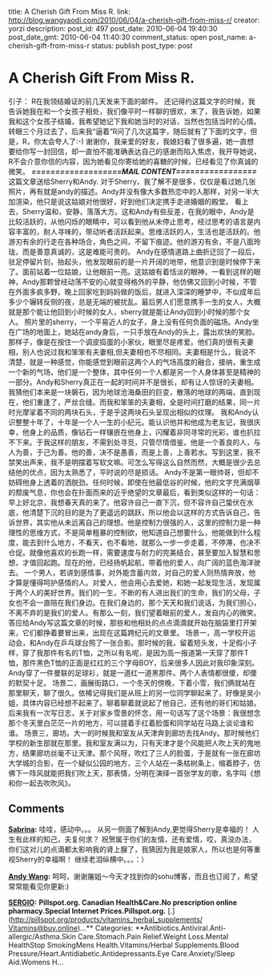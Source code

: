 title: A Cherish Gift From Miss R.
link: http://blog.wangyaodi.com/2010/06/04/a-cherish-gift-from-miss-r/
creator: yorzi
description: 
post_id: 497
post_date: 2010-06-04 19:40:30
post_date_gmt: 2010-06-04 11:40:30
comment_status: open
post_name: a-cherish-gift-from-miss-r
status: publish
post_type: post

# A Cherish Gift From Miss R.

引子： R在我领结婚证的前几天发来下面的邮件。 还记得约这篇文字的时候，我告诉她我在和一个女孩子相处，我们像平时一样聊的很欢，末了，我告诉她，如果我和这个女孩子结婚，我希望她记下我和她当时的对话，当然也包括当时的心情。转眼三个月过去了，后来我“逼着”R问了几次这篇字，随后就有了下面的文字，但是，R，你太会夸人了:-) 谢谢你，我亲爱的好友，我媳妇看了很多遍，她一直想要给你写一封回信，却一直怕不能准确表达自己的感谢而陷入焦虑，我开导她说，R不会介意你信的内容，因为她看见你寄给她的喜糖的时候，已经看见了你真诚的微笑。 **_===================MAIL CONTENT=================_** 这篇文章送给Sherry和Andy. 对于Sherry，我了解不是很多，仅仅是看过她几张照片，再有就是andy的描述。Andy并没有像大多数热恋中的人那样，对另一半大加渲染，他只是说这姑娘对他很好，好到他们决定携手走进婚姻的殿堂。 看上去，Sherry温和，安静，落落大方。这和Andy有些反差，在我的眼中，Andy是比较活跃的，从他闪烁的眼睛中，可以看到他从未停止思考，经过思考的语言是内容丰富的，耐人寻味的，带动听者活跃起来。思维活跃的人，生活也是活跃的。他游刃有余的行走在各种场合，角色之间，不留下痕迹。他的游刃有余，不是八面玲珑，而是善意真诚的，这是难能可贵的。 Andy在感情道路上曲折迂回了一段后，驻足停留片刻，抬起头，他发现眼前的是一片开阔的地带，他意识到是时候停下来了。面前站着一位姑娘，让他眼前一亮。这姑娘有着恬淡的眼神，一看到这样的眼神，Andy那颗曾经动荡不安的心就变得格外的平静，他仿佛又回到小时候，不管在外面多疯多野，晚上回家吃到妈妈做的饭后，就进入深深的睡梦中，不似成年后多少个辗转反侧的夜，总是无端的被扰乱。最后男人们愿意携手一生的女人，大概就是那个能让他回到小时候的女人，sherry就是能让Andy回到小时候的那个女人。 照片里的sherry，一个平易近人的女子，身上没有任何负面的磁场。Andy坐在广场的地面上，她站在andy身后，一只手放在Andy的头上，露出欢快的笑脸。那样子，像是在按住一个调皮捣蛋的小家伙，眼里尽是疼爱。他们真的很有夫妻相，别人也说过我和笨笨有夫妻相,但夫妻相也不尽相同。夫妻相是什么，我说不清楚，就是一种感觉，你能感觉到眼前这两个人的气场高度的融合，接纳，重生成一个新的气场，他们是一个整体，其中任何一个人都是另一个人身体甚至是精神的一部分。Andy和Sherry真正在一起的时间并不是很长，却有让人惊讶的夫妻相。我猜他们本来是一块磐石，因为地球沧海桑田的巨变，散落的地球的两端，直到现在，他们重逢了，严丝合缝。而我和笨笨的夫妻相，全是时间打磨的结果，同一片时光摩挲着不同的两块石头，于是乎这两块石头呈现出相似的纹理。 我和Andy认识整整十年了，十年是一个人一生的小纪元。能认识他并和他成为老友记，我很庆幸，他身上的品质，像钻石一样镶嵌在他身上，闪耀着非同寻常的光彩，谁也扒拉不下来。于我这样的朋友，不需到处寻觅，只管尽情借鉴。他是一个善良的人，与人为善，于己为善。他的善，决不是愚善，而是上善，上善若水。写到这里，我不禁笑出声来，我不是明摆着写软文嘛。可怎么写得这么自然而然，大概是很少去总结他的优点，因为太熟悉了，平时说的尽是损话。 Andy不是第一眼帅哥，但却不妨碍他身上透着的洒脱劲。任何时候，即使在他最低谷的时候，他的文字充满烟草的颓废气息，你也会在扑面而来的近乎绝望的文章最后，看到类似这样的一句话：早上好北京，我想春天真的来了。他容许自己一直下沉，但不容许自己蛰伏在水底，他清楚下沉的目的是为了更遥远的跳跃，所以他会以这样的方式告诉自己，告诉世界，其实他从未远离自己的理想。他是控制力很强的人，这里的控制力是一种理性的思维方式，不是简单粗暴的控制欲，他知道自己想要什么，他能做到什么程度，能去到什么地方，不看天，也不看地，就那么一步一步走着，不停滞，也决不仓促。就像他喜欢的长跑一样，需要速度与耐力的完美结合，甚至要加入智慧和思想，才值回起跑。现在的他，已经扬帆起航，带着他的爱人，向广阔的蓝色海洋驶去。 一个男人，若讲到感情事，对外能含蓄内敛，对自己的爱人则热情奔放，他才算是懂得呵护感情的人。对爱人，他会用心去爱她，和她一起发现生活，发现属于两个人的美好世界。我们的一生，不断的有人进出我们的生命，我们的父母，子女也不会一直陪在我们身边。在我们身边的，那个天天和我们说话，为我们担心，不离不弃的是我们的爱人。有那么一刻，我们望着眼前的爱人，发自内心的微笑。 答应给Andy写这篇文章的时候，那些和他相处的点点滴滴就开始在脑袋里打开架来，它们都挣着要冒出来，出现在这篇跨纪元的文章里。 场景一，高一学校开运动会，和Andy在乒乓球台照了一张合影。那时候的我，留着短头发，十足假小子样，穿了我那件有名的T恤，之所以有名呢，是因为高一报道第一天穿了那件T恤，那件黑色T恤的正面是红红的三个字母BOY，后来很多人因此对我印象深刻。Andy穿了一件曼联的足球衫，就是一道红一道黑那件。两个人表情都很傻，却傻的默契十足。 场景二，画展街路口，一个冬天的傍晚，下着小雪，我们俩就站在那里聊天，聊了很久。依稀记得我们是从班上的另一位同学聊起来了，好像是吴小姐，具体内容已经想不起来了。聊着聊着就说起了他自己，还有他的哥们和姑娘。后来我有一次写日志，关于对家乡雪景的怀念，用一句话写了这个场景：我很想念那个冬天里白茫茫一片的地方，可以搓着手红着脸蛋和同学站在马路上谈论谁和谁。 场景三，廊坊。大一的时候我和室友从天津奔到廊坊去找Andy。那时候他们学校的新生部就在那里。我和室友满以为，只有天津才是个风能把人吹上天的鬼地方，结果廊坊丝毫不让天津。那个风呀，吹红了三人的脸蛋，于是就有一张在廊坊大学城的合影，在一个疑似公园的地方，三个人站在一条枯树条上，缩着脖子，仿佛下一阵风就能把我们吹上天，那表情，分明在演绎一首张学友的歌，名字叫《想和你一起去吹吹风》。

## Comments

**[Sabrina](#592 "2010-06-07 20:46:49"):** 哇哇，感动中。。。 从另一侧面了解到Andy,更觉得Sherry是幸福的！ 人生有此样的知己，夫复何求？ 祝贺属于你们的友情，还有爱情，哎，真没办法，你们这对儿的点滴都太影响我的肾上腺了，我猜因为我是娘家人，所以也是何等重视Sherry的幸福啊！ 继续老泪纵横中。。。：）

**[Andy Wang](#593 "2010-06-08 16:40:52"):** 呵呵，谢谢屠姐～今天才找到你的sohu博客，而且也订阅了，希望常常能看见你更新:)

**[SERGIO](#594 "2010-06-28 14:00:38"):** **Pillspot.org. Canadian Health&Care.No prescription online pharmacy.Special Internet Prices.Pillspot.org.** [.](http://pillspot.org/products/vitamins_herbal_supplements/ Vitamins@buy.online)...** Categories: **Antibiotics.Antiviral.Anti-allergic/Asthma.Skin Care.Stomach.Pain Relief.Weight Loss.Mental HealthStop SmokingMens Health.Vitamins/Herbal Supplements.Blood Pressure/Heart.Antidiabetic.Antidepressants.Eye Care.Anxiety/Sleep Aid.Womens H...


